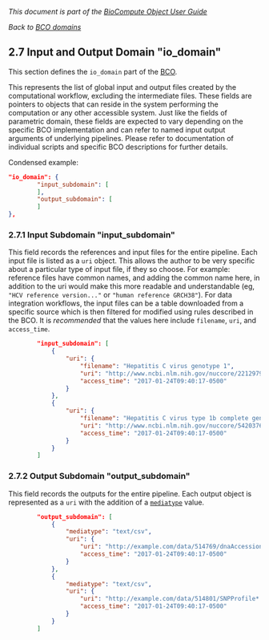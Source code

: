 _This document is part of the [BioCompute Object User Guide](user_guide.md)_

_Back to [BCO domains](bco-domains.md)_

## 2.7 Input and Output Domain "io_domain"

This section defines the `io_domain` part of the [BCO](bco-domains.md).

This represents the list of global input and output files created by the computational workflow, excluding the intermediate files. These fields are pointers to objects that can reside in the system performing the computation or any other accessible system. Just like the fields of parametric domain, these fields are expected to vary depending on the specific BCO implementation and can refer to named input output arguments of underlying pipelines. Please refer to documentation of individual scripts and specific BCO descriptions for further details.

Condensed example:

```json
"io_domain": {
        "input_subdomain": [
        ], 
        "output_subdomain": [
        ]
}, 
```

### 2.7.1 Input Subdomain "input_subdomain"

This field records the references and input files for the entire pipeline. Each input file is listed as a `uri` object. This allows the author to be very specific about a particular type of input file, if they so choose. For example: reference files have common names, and adding the common name here, in addition to the uri would make this more readable and understandable (eg, `"HCV reference version..."` or `"human reference GRCH38"`). For data integration workflows, the input files can be a table downloaded from a specific source which is then filtered for modified using rules described in the BCO. It is _recommended_ that the values here include `filename`, `uri`, and `access_time`.

```json
        "input_subdomain": [
            {
                "uri": {
                    "filename": "Hepatitis C virus genotype 1", 
                    "uri": "http://www.ncbi.nlm.nih.gov/nuccore/22129792",
                    "access_time": "2017-01-24T09:40:17-0500"
                }
            }, 
            {
                "uri": {
                    "filename": "Hepatitis C virus type 1b complete genome", 
                    "uri": "http://www.ncbi.nlm.nih.gov/nuccore/5420376",
                    "access_time": "2017-01-24T09:40:17-0500"
                }
            }
        ]
```

### 2.7.2 Output Subdomain "output_subdomain"

This field records the outputs for the entire pipeline. Each output object is represented as a `uri` with the addition of a [`mediatype`](https://www.iana.org/assignments/media-types/) value. 

```json
        "output_subdomain": [
            {
                "mediatype": "text/csv", 
                "uri": { 
                    "uri": "http://example.com/data/514769/dnaAccessionBased.csv",
                    "access_time": "2017-01-24T09:40:17-0500"
                }
            },
            {
                "mediatype": "text/csv", 
                "uri": {
                    "uri": "http://example.com/data/514801/SNPProfile*.csv",
                    "access_time": "2017-01-24T09:40:17-0500"
                }
            }
        ]
```

